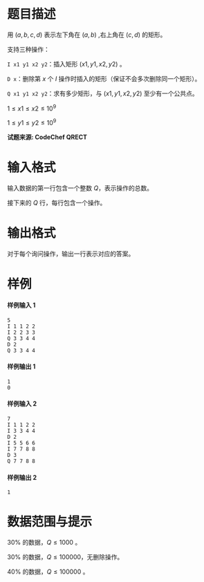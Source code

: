 
# 题目描述

用 $(a,b,c,d)$ 表示左下角在 $(a,b)$ ,右上角在 $(c,d)$ 的矩形。

支持三种操作：

`I x1 y1 x2 y2`：插入矩形 $(x1,y1,x2,y2)$ 。

`D x`：删除第 $x$ 个 $I$ 操作时插入的矩形（保证不会多次删除同一个矩形）。

`Q x1 y1 x2 y2`：求有多少矩形，与 $(x1,y1,x2,y2)$ 至少有一个公共点。

$1 \leq x1 \leq x2 \leq 10^9$

$1 \leq y1 \leq y2 \leq 10^9$

**试题来源: CodeChef QRECT**

# 输入格式

输入数据的第一行包含一个整数 $Q$，表示操作的总数。

接下来的 $Q$ 行，每行包含一个操作。


# 输出格式

对于每个询问操作，输出一行表示对应的答案。

# 样例

#### 样例输入 1
```plain
5
I 1 1 2 2
I 2 2 3 3
Q 3 3 4 4
D 2
Q 3 3 4 4
```
#### 样例输出 1
```plain
1
0
```
#### 样例输入 2
```plain
7
I 1 1 2 2
I 3 3 4 4
D 2
I 5 5 6 6
I 7 7 8 8
D 3
Q 7 7 8 8
```
#### 样例输出 2
```plain
1
```

# 数据范围与提示

$30\%$ 的数据，$Q \leq 1000$ 。

$30\%$ 的数据，$Q \leq 100000$，无删除操作。

$40\%$ 的数据，$Q \leq 100000$ 。

